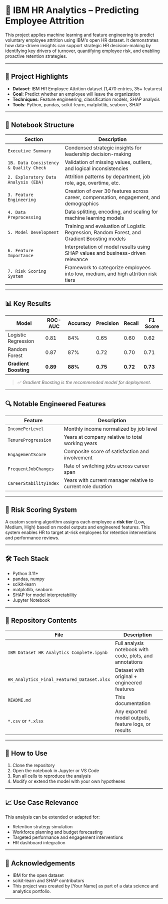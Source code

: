 # 🧠 IBM HR Analytics – Predicting Employee Attrition

This project applies machine learning and feature engineering to predict voluntary employee attrition using IBM's open HR dataset. It demonstrates how data-driven insights can support strategic HR decision-making by identifying key drivers of turnover, quantifying employee risk, and enabling proactive retention strategies.

---

## 📌 Project Highlights

- **Dataset**: IBM HR Employee Attrition dataset (1,470 entries, 35+ features)
- **Goal**: Predict whether an employee will leave the organization
- **Techniques**: Feature engineering, classification models, SHAP analysis
- **Tools**: Python, pandas, scikit-learn, matplotlib, seaborn, SHAP

---

## 📘 Notebook Structure

| Section | Description |
|---------|-------------|
| `Executive Summary` | Condensed strategic insights for leadership decision-making |
| `1B. Data Consistency & Quality Check` | Validation of missing values, outliers, and logical inconsistencies |
| `2. Exploratory Data Analysis (EDA)` | Attrition patterns by department, job role, age, overtime, etc. |
| `3. Feature Engineering` | Creation of over 30 features across career, compensation, engagement, and demographics |
| `4. Data Preprocessing` | Data splitting, encoding, and scaling for machine learning models |
| `5. Model Development` | Training and evaluation of Logistic Regression, Random Forest, and Gradient Boosting models |
| `6. Feature Importance` | Interpretation of model results using SHAP values and business-driven relevance |
| `7. Risk Scoring System` | Framework to categorize employees into low, medium, and high attrition risk tiers |

---

## 📊 Key Results

| Model | ROC-AUC | Accuracy | Precision | Recall | F1 Score |
|-------|---------|----------|-----------|--------|----------|
| Logistic Regression | 0.81 | 84% | 0.65 | 0.60 | 0.62 |
| Random Forest | 0.87 | 87% | 0.72 | 0.70 | 0.71 |
| **Gradient Boosting** | **0.89** | **88%** | **0.75** | **0.72** | **0.73** |

> ✅ *Gradient Boosting is the recommended model for deployment.*

---

## 🔍 Notable Engineered Features

| Feature | Description |
|--------|-------------|
| `IncomePerLevel` | Monthly income normalized by job level |
| `TenureProgression` | Years at company relative to total working years |
| `EngagementScore` | Composite score of satisfaction and involvement |
| `FrequentJobChanges` | Rate of switching jobs across career span |
| `CareerStabilityIndex` | Years with current manager relative to current role duration |

---

## 🎯 Risk Scoring System

A custom scoring algorithm assigns each employee a **risk tier** (Low, Medium, High) based on model outputs and engineered features. This system enables HR to target at-risk employees for retention interventions and performance reviews.

---

## 🛠 Tech Stack

- Python 3.11+
- pandas, numpy
- scikit-learn
- matplotlib, seaborn
- SHAP for model interpretability
- Jupyter Notebook

---

## 📁 Repository Contents

| File | Description |
|------|-------------|
| `IBM Dataset HR Analytics Complete.ipynb` | Full analysis notebook with code, plots, and annotations |
| `HR_Analytics_Final_Featured_Dataset.xlsx` | Dataset with original + engineered features |
| `README.md` | This documentation |
| `*.csv` or `*.xlsx` | Any exported model outputs, feature logs, or results |

---

## 🚀 How to Use

1. Clone the repository
2. Open the notebook in Jupyter or VS Code
3. Run all cells to reproduce the analysis
4. Modify or extend the model with your own hypotheses

---

## 📈 Use Case Relevance

This analysis can be extended or adapted for:

- Retention strategy simulation
- Workforce planning and budget forecasting
- Targeted performance and engagement interventions
- HR dashboard integration

---

## 📣 Acknowledgements

- IBM for the open dataset
- scikit-learn and SHAP contributors
- This project was created by [Your Name] as part of a data science and analytics portfolio.

---

